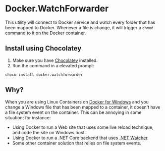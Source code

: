 # Docker.WatchForwarder

This utility will connect to Docker service and watch every folder that has been mapped to
Docker. Whenever a file is change, it will trigger a `chmod` command to it on the Docker
container.

## Install using Chocolatey

1. Make sure you have [Chocolatey](https://chocolatey.org/) installed.
2. Run the command in a elevated prompt:

```
choco install docker.watchforwarder
```

## Why?

When you are using Linux Containers on [Docker for Windows](https://www.docker.com/docker-windows)
and you change a Windows file that has been mapped to a container, it doesn't have a file
system event on the container. This can be annoying in some situation; for instance:

* Using Docker to run a Web site that uses some live reload technique, and code the site
  on Windows host.
* Using Docker to run a .NET Core backend that uses
  [.NET Watcher](https://www.nuget.org/packages/Microsoft.DotNet.Watcher.Tools/).
* Some other container solution that relies on file system events.
